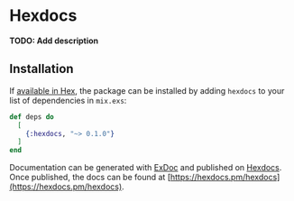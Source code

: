 # Hexdocs

**TODO: Add description**

## Installation

If [available in Hex](https://hex.pm/docs/publish), the package can be installed
by adding `hexdocs` to your list of dependencies in `mix.exs`:

```elixir
def deps do
  [
    {:hexdocs, "~> 0.1.0"}
  ]
end
```

Documentation can be generated with [ExDoc](https://github.com/elixir-lang/ex_doc)
and published on [Hexdocs](https://hexdocs.pm). Once published, the docs can
be found at [https://hexdocs.pm/hexdocs](https://hexdocs.pm/hexdocs).
